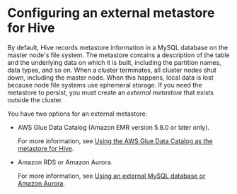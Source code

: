 # Configuring an external metastore for Hive<a name="emr-metastore-external-hive"></a>

By default, Hive records metastore information in a MySQL database on the master node's file system\. The metastore contains a description of the table and the underlying data on which it is built, including the partition names, data types, and so on\. When a cluster terminates, all cluster nodes shut down, including the master node\. When this happens, local data is lost because node file systems use ephemeral storage\. If you need the metastore to persist, you must create an *external metastore* that exists outside the cluster\.

You have two options for an external metastore:
+ AWS Glue Data Catalog \(Amazon EMR version 5\.8\.0 or later only\)\.

  For more information, see [Using the AWS Glue Data Catalog as the metastore for Hive](emr-hive-metastore-glue.md)\.
+ Amazon RDS or Amazon Aurora\.

  For more information, see [Using an external MySQL database or Amazon Aurora](emr-hive-metastore-external.md)\.